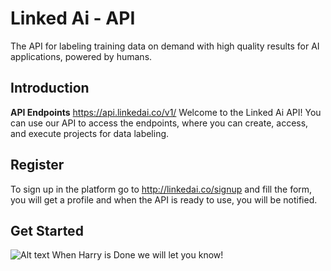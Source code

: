 # Linked Ai - API
The API for labeling training data on demand with high quality results for AI applications, powered by humans.

## Introduction

**API Endpoints**
https://api.linkedai.co/v1/
Welcome to the Linked Ai API! You can use our API to access the endpoints, where you can create, access, and execute projects for data labeling.

## Register

To sign up in the platform go to http://linkedai.co/signup and fill the form, you will get a profile and when the API is ready to use, you will be notified.

## Get Started

![Alt text](https://drive.google.com/open?id=19ra1Ktx-MaRDGLYXbSH8oZilgRelOHyj)
When Harry is Done we will let you know!
